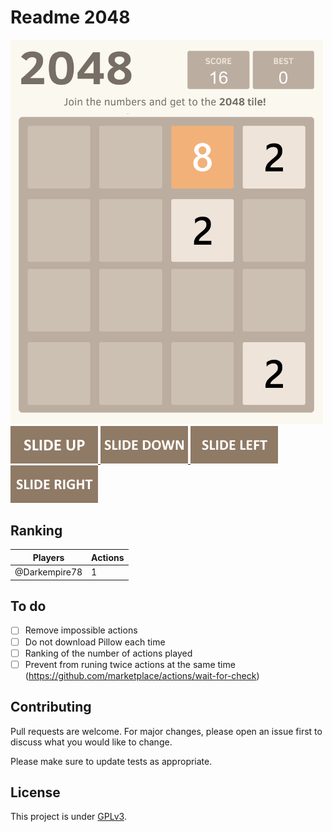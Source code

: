 <!-- ![](https://img.shields.io/codefactor/grade/github/Darkempire78/Github1s-Extension?style=for-the-badge) ![](https://img.shields.io/github/repo-size/Darkempire78/Github1s-Extension?style=for-the-badge) -->

#  Readme 2048

<!-- 2048GameBoard -->
<img src="https://github.com/Darkempire78/readme-2048/blob/main/Data/gameboard.png" width="500"/>
<!-- 2048GameBoard -->
<a>
<!-- 2048GameActions --><a href="https://github.com/Darkempire78/readme-2048/issues/new?title=2048|slideUp&body=Just+push+'Submit+new+issue'.+You+don't+need+to+do+anything+else."> <img src="Assets/slideUp.png"/> </a> <a href="https://github.com/Darkempire78/readme-2048/issues/new?title=2048|slideDown&body=Just+push+'Submit+new+issue'.+You+don't+need+to+do+anything+else."> <img src="Assets/slideDown.png"/> </a> <a href="https://github.com/Darkempire78/readme-2048/issues/new?title=2048|slideLeft&body=Just+push+'Submit+new+issue'.+You+don't+need+to+do+anything+else."> <img src="Assets/slideLeft.png"/> </a> <a href="https://github.com/Darkempire78/readme-2048/issues/new?title=2048|slideRight&body=Just+push+'Submit+new+issue'.+You+don't+need+to+do+anything+else."> <img src="Assets/slideRight.png"/> </a><!-- 2048GameActions -->

## Ranking

<!-- 2048Ranking -->
| Players | Actions |
|---------------|---------|
| @Darkempire78 | 1 |
<!-- 2048Ranking -->

## To do
- [ ] Remove impossible actions
- [ ] Do not download Pillow each time 
- [ ] Ranking of the number of actions played
- [ ] Prevent from runing twice actions at the same time (https://github.com/marketplace/actions/wait-for-check)

## Contributing

Pull requests are welcome. For major changes, please open an issue first to discuss what you would like to change.

Please make sure to update tests as appropriate.

## License

This project is under [GPLv3](LICENSE).
